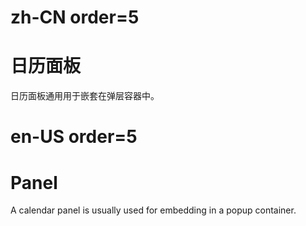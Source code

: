 # zh-CN order=5

# 日历面板

日历面板通用用于嵌套在弹层容器中。

# en-US order=5

# Panel

A calendar panel is usually used for embedding in a popup container.
